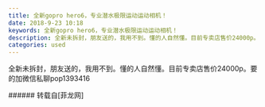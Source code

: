 ```yaml
---
title: 全新gopro hero6，专业潜水极限运动运动相机！
date: 2018-9-23 10:18
keywords: 全新gopro hero6，专业潜水极限运动运动相机！
description: 全新未拆封，朋友送的，我用不到。懂的人自然懂。目前专卖店售价24000p。要的加微信私聊pop1393416
categories: used
---
```

<td class="t_f" id="postmessage_1865561">

全新未拆封，朋友送的，我用不到。懂的人自然懂。目前专卖店售价24000p。要的加微信私聊pop1393416<br/>
<img alt="" border="0" class="zoom" data-cf-modified-b35ca38e78b4f0e2ae4f7295-="" file="http://www.flw.ph/data/appbyme/upload/image/201809/23/Sa1HbwVm0NnE.jpg" id="aimg_X0h7D" lazyloadthumb="1" onclick="" onmouseover="" src="http://www.flw.ph/data/appbyme/upload/image/201809/23/Sa1HbwVm0NnE.jpg"/><br/>
<img alt="" border="0" class="zoom" data-cf-modified-b35ca38e78b4f0e2ae4f7295-="" file="http://www.flw.ph/data/appbyme/upload/image/201809/23/BmAERhnCkjcu.jpg" id="aimg_v8UbY" lazyloadthumb="1" onclick="" onmouseover="" src="http://www.flw.ph/data/appbyme/upload/image/201809/23/BmAERhnCkjcu.jpg"/><br/>
</td>
###### 转载自[菲龙网]